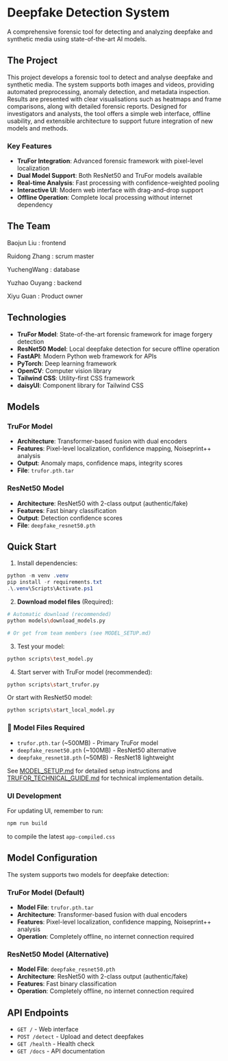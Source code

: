 # Deepfake Detection System

A comprehensive forensic tool for detecting and analyzing deepfake and synthetic media using state-of-the-art AI models.

## The Project

This project develops a forensic tool to detect and analyse deepfake and synthetic media. The system supports both images and videos, providing automated preprocessing, anomaly detection, and metadata inspection. Results are presented with clear visualisations such as heatmaps and frame comparisons, along with detailed forensic reports. Designed for investigators and analysts, the tool offers a simple web interface, offline usability, and extensible architecture to support future integration of new models and methods.

### Key Features

- **TruFor Integration**: Advanced forensic framework with pixel-level localization
- **Dual Model Support**: Both ResNet50 and TruFor models available
- **Real-time Analysis**: Fast processing with confidence-weighted pooling
- **Interactive UI**: Modern web interface with drag-and-drop support
- **Offline Operation**: Complete local processing without internet dependency

## The Team

Baojun Liu : frontend

Ruidong Zhang : scrum master

YuchengWang : database

Yuzhao Ouyang :  backend

Xiyu Guan : Product owner

## Technologies

- **TruFor Model**: State-of-the-art forensic framework for image forgery detection
- **ResNet50 Model**: Local deepfake detection for secure offline operation
- **FastAPI**: Modern Python web framework for APIs
- **PyTorch**: Deep learning framework
- **OpenCV**: Computer vision library
- **Tailwind CSS**: Utility-first CSS framework
- **daisyUI**: Component library for Tailwind CSS

## Models

### TruFor Model
- **Architecture**: Transformer-based fusion with dual encoders
- **Features**: Pixel-level localization, confidence mapping, Noiseprint++ analysis
- **Output**: Anomaly maps, confidence maps, integrity scores
- **File**: `trufor.pth.tar`

### ResNet50 Model
- **Architecture**: ResNet50 with 2-class output (authentic/fake)
- **Features**: Fast binary classification
- **Output**: Detection confidence scores
- **File**: `deepfake_resnet50.pth`

## Quick Start

1. Install dependencies:
```powershell
python -m venv .venv
pip install -r requirements.txt
.\.venv\Scripts\Activate.ps1
```

2. **Download model files** (Required):
```bash
# Automatic download (recommended)
python models\download_models.py

# Or get from team members (see MODEL_SETUP.md)
```

3. Test your model:
```bash
python scripts\test_model.py
```

4. Start server with TruFor model (recommended):
```bash
python scripts\start_trufor.py
```

Or start with ResNet50 model:
```bash
python scripts\start_local_model.py
```

### 📁 Model Files Required
- `trufor.pth.tar` (~500MB) - Primary TruFor model
- `deepfake_resnet50.pth` (~100MB) - ResNet50 alternative
- `deepfake_resnet18.pth` (~50MB) - ResNet18 lightweight

See [MODEL_SETUP.md](MODEL_SETUP.md) for detailed setup instructions and [TRUFOR_TECHNICAL_GUIDE.md](TRUFOR_TECHNICAL_GUIDE.md) for technical implementation details.

### UI Development

For updating UI, remember to run:
```bash
npm run build
``` 
to compile the latest `app-compiled.css`

## Model Configuration

The system supports two models for deepfake detection:

### TruFor Model (Default)
- **Model File**: `trufor.pth.tar`
- **Architecture**: Transformer-based fusion with dual encoders
- **Features**: Pixel-level localization, confidence mapping, Noiseprint++ analysis
- **Operation**: Completely offline, no internet connection required

### ResNet50 Model (Alternative)
- **Model File**: `deepfake_resnet50.pth`
- **Architecture**: ResNet50 with 2-class output (authentic/fake)
- **Features**: Fast binary classification
- **Operation**: Completely offline, no internet connection required

## API Endpoints

- `GET /` - Web interface
- `POST /detect` - Upload and detect deepfakes
- `GET /health` - Health check
- `GET /docs` - API documentation
